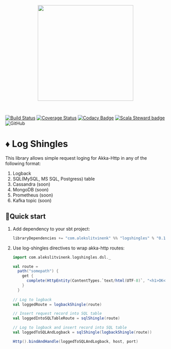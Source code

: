 <p align=center><img src="https://alekslitvinenk.github.io/log-shingles/assets/img/logo.jpeg" width="300" height="300"/></p><br>

[![Build Status](https://travis-ci.org/alekslitvinenk/logshingles.svg?branch=master)](https://travis-ci.org/alekslitvinenk/logshingles)
[![Coverage Status](https://coveralls.io/repos/github/alekslitvinenk/hitcounter/badge.svg?branch=master)](https://coveralls.io/github/alekslitvinenk/hitcounter?branch=master)
[![Codacy Badge](https://api.codacy.com/project/badge/Grade/dec04313b40b495ea62f21f11e0e117c)](https://www.codacy.com/manual/alekslitvinenk/logshingles?utm_source=github.com&amp;utm_medium=referral&amp;utm_content=alekslitvinenk/logshingles&amp;utm_campaign=Badge_Grade)
[![Scala Steward badge](https://img.shields.io/badge/Scala_Steward-helping-brightgreen.svg?style=flat&logo=data:image/png;base64,iVBORw0KGgoAAAANSUhEUgAAAA4AAAAQCAMAAAARSr4IAAAAVFBMVEUAAACHjojlOy5NWlrKzcYRKjGFjIbp293YycuLa3pYY2LSqql4f3pCUFTgSjNodYRmcXUsPD/NTTbjRS+2jomhgnzNc223cGvZS0HaSD0XLjbaSjElhIr+AAAAAXRSTlMAQObYZgAAAHlJREFUCNdNyosOwyAIhWHAQS1Vt7a77/3fcxxdmv0xwmckutAR1nkm4ggbyEcg/wWmlGLDAA3oL50xi6fk5ffZ3E2E3QfZDCcCN2YtbEWZt+Drc6u6rlqv7Uk0LdKqqr5rk2UCRXOk0vmQKGfc94nOJyQjouF9H/wCc9gECEYfONoAAAAASUVORK5CYII=)](https://scala-steward.org)
![GitHub](https://img.shields.io/github/license/alekslitvinenk/hitcounter)
# ♦️ Log Shingles

This library allows simple request loging for Akka-Http in any of the following format:
1. Logback
2. SQL(MySQL, MS SQL, Postgress) table
3. Cassandra (soon)
4. MongoDB (soon)
5. Prometheus (soon)
6. Kafka topic (soon)

## 🚀Quick start
 1. Add dependency to your sbt project:
    ```scala
    libraryDependencies += "com.alekslitvinenk" %% "logshingles" % "0.1",
    ```
   
 2. Use log-shingles directives to wrap akka-http routes:
    ```scala
    import com.alekslitvinenk.logshingles.dsl._
    
    val route =
      path("somepath") {
        get {
          complete(HttpEntity(ContentTypes.`text/html(UTF-8)`, "<h1>OK</h1>"))
        }
      }
      
    // Log to logback
    val loggedRoute = logbackShingle(route)
    
    // Insert request record into SQL table
    val loggedIntoSQLTableRoute = sqlShingle(route)
    
    // Log to logback and insert record into SQL table
    val loggedToSQLAndLogback = sqlShingle(logbackShingle(route))
    
    Http().bindAndHandle(loggedToSQLAndLogback, host, port)
    ```
